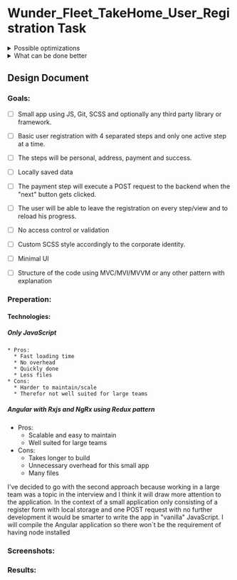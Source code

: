 # Wunder_Fleet_TakeHome_User_Registration Task 
<details>
           <summary>Possible optimizations</summary>
           <p>Placeholder</p>
</details>
<details>
           <summary>What can be done better</summary>
           <p>Placeholder</p>
</details>

## Design Document 
  ### Goals:
- [ ] Small app using JS, Git, SCSS and optionally any third party library or framework.
- [ ] Basic user registration with 4 separated steps and only one active step at a time.
- [ ] The steps will be personal, address, payment and success.
- [ ] Locally saved data
- [ ] The payment step will execute a POST request to the backend when the "next" button gets clicked.
  
- [ ] The user will be able to leave the registration on every step/view and to reload his progress.
- [ ] No access control or validation
- [ ] Custom SCSS style accordingly to the corporate identity.
- [ ] Minimal UI
- [ ] Structure of the code using MVC/MVI/MVVM or any other pattern with explanation

### Preperation: 
  #### Technologies:
  ##### Only JavaScript 
    * Pros:
      * Fast loading time
      * No overhead
      * Quickly done
      * Less files
    * Cons:
      * Harder to maintain/scale
      * Therefor not well suited for large teams
      
  ##### Angular with Rxjs and NgRx using Redux pattern
   * Pros:
      * Scalable and easy to maintain
      * Well suited for large teams
   * Cons:
      * Takes longer to build
      * Unnecessary overhead for this small app
      * Many files
      
   I've decided to go with the second approach because working in a large team was a topic in the interview and I think it will draw more attention to the application. 
   In the context of a small application only consisting of a register form with local storage and one POST request with no further development it would be smarter to write the app in "vanilla" JavaScript.
   I will compile the Angular application so there won´t be the requirement of having node installed
   
  ### Screenshots:
  ### Results:
